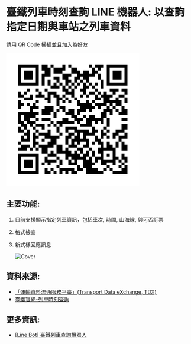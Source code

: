 臺鐵列車時刻查詢 LINE 機器人: 以查詢指定日期與車站之列車資料
===

請用 QR Code 掃描並且加入為好友

![](images/QR.png)

## 主要功能:

1. 目前支援顯示指定列車資訊，包括車次, 時間, 山海線, 與可否訂票
2. 格式檢查
3. 新式樣回應訊息

    <img src="images/trainbot.gif" alt="Cover" width="30%"/>

## 資料來源:

- [「運輸資料流通服務平臺」(Transport Data eXchange, TDX)](https://tdx.transportdata.tw/)  
- [臺鐵官網-列車時刻查詢](https://tip.railway.gov.tw/tra-tip-web/tip/tip001/tip112/gobytime)

## 更多資訊:
- [[Line Bot] 臺鐵列車查詢機器人](https://medium.com/@ycpin/line-bot-%E5%80%8B%E4%BA%BA%E5%B0%88%E9%A1%8C-%E8%87%BA%E9%90%B5%E5%88%97%E8%BB%8A%E6%9F%A5%E8%A9%A2%E6%A9%9F%E5%99%A8%E4%BA%BA-4d5aafb9f732)
